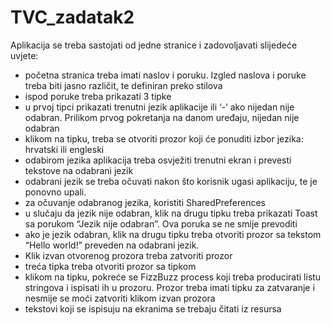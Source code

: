 # TVC_zadatak2
Aplikacija se treba sastojati od jedne stranice i zadovoljavati slijedeće uvjete:
- početna stranica treba imati naslov i poruku. Izgled naslova i poruke treba biti jasno različit,
te definiran preko stilova
- ispod poruke treba prikazati 3 tipke
- u prvoj tipci prikazati trenutni jezik aplikacije ili ‘-’ ako nijedan nije odabran. 
Prilikom prvog pokretanja na danom uređaju, nijedan nije odabran
- klikom na tipku, treba se otvoriti prozor koji će ponuditi izbor jezika: hrvatski ili engleski
- odabirom jezika aplikacija treba osvježiti trenutni ekran i prevesti tekstove na odabrani jezik
- odabrani jezik se treba očuvati nakon što korisnik ugasi aplikaciju, te je ponovno upali.
- za očuvanje odabranog jezika, koristiti SharedPreferences
- u slučaju da jezik nije odabran, klik na drugu tipku treba prikazati Toast sa porukom “Jezik
nije odabran”. Ova poruka se ne smije prevoditi
- ako je jezik odabran, klik na drugu tipku treba otvoriti prozor sa tekstom “Hello world!”
preveden na odabrani jezik.
- Klik izvan otvorenog prozora treba zatvoriti prozor
- treća tipka treba otvoriti prozor sa tipkom
- klikom na tipku, pokreće se FizzBuzz process koji treba producirati listu stringova i ispisati
ih u prozoru. Prozor treba imati tipku za zatvaranje i nesmije se moći zatvoriti klikom izvan
prozora
- tekstovi koji se ispisuju na ekranima se trebaju čitati iz resursa
